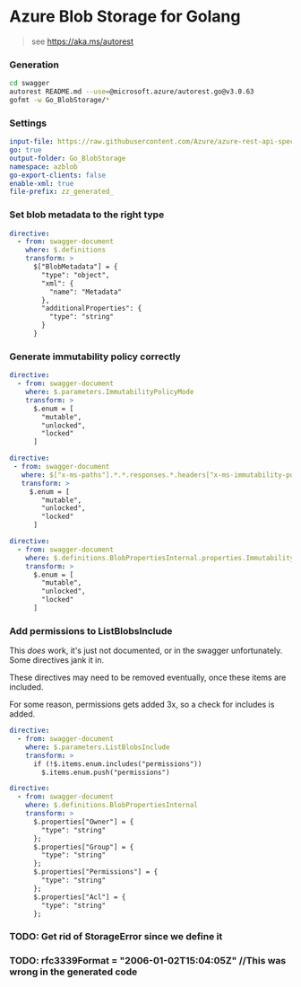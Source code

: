 # Azure Blob Storage for Golang

> see https://aka.ms/autorest

### Generation
```bash
cd swagger
autorest README.md --use=@microsoft.azure/autorest.go@v3.0.63
gofmt -w Go_BlobStorage/*
```

### Settings
``` yaml
input-file: https://raw.githubusercontent.com/Azure/azure-rest-api-specs/storage-dataplane-preview/specification/storage/data-plane/Microsoft.BlobStorage/preview/2020-08-04/blob.json
go: true
output-folder: Go_BlobStorage
namespace: azblob
go-export-clients: false
enable-xml: true
file-prefix: zz_generated_
```

### Set blob metadata to the right type

```yaml
directive:
  - from: swagger-document
    where: $.definitions
    transform: >
      $["BlobMetadata"] = {
        "type": "object",
        "xml": {
          "name": "Metadata"
        },
        "additionalProperties": {
          "type": "string"
        }
      }
```

### Generate immutability policy correctly

```yaml
directive:
  - from: swagger-document
    where: $.parameters.ImmutabilityPolicyMode
    transform: >
      $.enum = [
        "mutable",
        "unlocked",
        "locked"
      ]
```

```yaml
directive:
 - from: swagger-document
   where: $["x-ms-paths"].*.*.responses.*.headers["x-ms-immutability-policy-mode"]
   transform: >
     $.enum = [
        "mutable",
        "unlocked",
        "locked"
      ]
```

```yaml
directive:
  - from: swagger-document
    where: $.definitions.BlobPropertiesInternal.properties.ImmutabilityPolicyMode
    transform: >
      $.enum = [
        "mutable",
        "unlocked",
        "locked"
      ]
```

### Add permissions to ListBlobsInclude

This *does* work, it's just not documented, or in the swagger unfortunately. Some directives jank it in.

These directives may need to be removed eventually, once these items are included.

For some reason, permissions gets added 3x, so a check for includes is added.

```yaml
directive:
  - from: swagger-document
    where: $.parameters.ListBlobsInclude
    transform: >
      if (!$.items.enum.includes("permissions"))
        $.items.enum.push("permissions")
```

```yaml
directive:
  - from: swagger-document
    where: $.definitions.BlobPropertiesInternal
    transform: >
      $.properties["Owner"] = {
        "type": "string"
      };
      $.properties["Group"] = {
        "type": "string"
      };
      $.properties["Permissions"] = {
        "type": "string"
      };
      $.properties["Acl"] = {
        "type": "string"
      };
```

### TODO: Get rid of StorageError since we define it
### TODO: rfc3339Format = "2006-01-02T15:04:05Z" //This was wrong in the generated code
